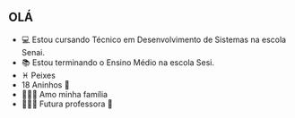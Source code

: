 ## OLÁ



- 💻 Estou cursando Técnico em Desenvolvimento de Sistemas na escola Senai.
- 📚 Estou terminando o Ensino Médio na escola Sesi.
- ♓ Peixes
- 18 Aninhos 🥰
- 👩‍👧‍👦 Amo minha família
- 👩🏻‍🏫 Futura professora 🙌



  
